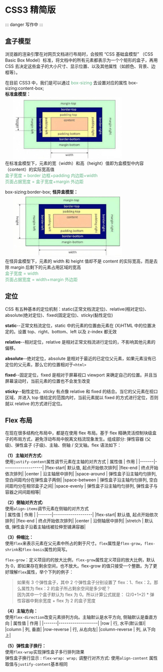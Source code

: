 # CSS3 精简版

::: danger
写作中
:::

## 盒子模型

浏览器的渲染引擎在对网页文档进行布局时，会按照 “CSS 基础盒模型” （CSS Basic Box Model）标准，将文档中的所有元素都表示为一个个矩形的盒子，再用 CSS 去决定这些盒子的大小尺寸、显示位置、以及其他属性（如颜色、背景、边框等）。

在目前 CSS3 中，我们是可以通过 <span style="color: rgb(100, 181, 135);fontWeight:600">box-sizing</span> 去设置对应的属性
box-sizing:content-box;  
**标准盒模型：**  
<img src="/image-20210214150511841.png" style="zoom:35%; margin-left:5%"/>  
在标准盒模型下，元素的宽（width）和高（height）值即为盒模型中内容（content）的实际宽高值  
<span style="color: rgb(100, 181, 135);fontWeight:600">盒子宽度 = border 边框+padding 内边距+width</span>  
<span style="color: rgb(100, 181, 135);fontWeight:600">页面占据宽度 = 盒子宽度+margin 外边距</span>

box-sizing:border-box; **怪异盒模型：**  
<img src="/image-20210214151037552.png" style="zoom:35%; margin-left:5%"/>  
在怪异盒模型下，元素的 width 和 height 值却不是 content 的实际宽高，而是去除 margin 后剩下的元素占用区域的宽高  
<span style="color: rgb(100, 181, 135);fontWeight:600">盒子宽度 = width</span>  
<span style="color: rgb(100, 181, 135);fontWeight:600">页面占据宽度 = width+margin 外边距</span>

## 定位

CSS 有五种基本的定位机制：static(正常文档流定位)、relative(相对定位)、absolute(绝对定位)、fixed(固定定位)、sticky(黏性定位)

**static**--正常文档流定位，static 中的元素的位置由元素在 (X)HTML 中的位置决定的。设置 top、right、bottom、left 以及 z-index 都无效

**relative**--相对定位，relative 是相对正常文档流进行定位的，不影响其他元素的偏移。

**absolute**--绝对定位，absolute 是相对于最近的已定位父元素，如果元素没有已定位的父元素，那么它的位置相对于`<html>`

**fixed**--固定定位，fixed 是相对于屏幕视口 viewport 来确定自己的位置。并且当屏幕滚动时，当前元素的位置也不会发生改变

**sticky**--黏性定位，sticky 有点像 relative 和 fixed 的结合。当它的父元素在视口区域、并进入 top 值给定的范围内时，当前元素就以 fixed 的方式进行定位，否则就以 relative 的方式进行定位。

## Flex 布局

在现在很多结构化布局中，都是在使用 flex 布局。基于 flex 精确灵活控制块级盒子的布局方式，避免浮动布局中脱离文档流现象发生。组成部分: 弹性容器 (父级)、弹性盒子 (子级)、主轴、侧轴 / 交叉轴。flex 语法如下：

**（1）主轴对齐方式:**  
使用`justify-content`属性调节元素在主轴的对齐方式
| 属性值 | 作用 |
|-------|--------------------|
|flex-start| 默认值, 起点开始依次排列|
|flex-end | 终点开始依次排列|
|center | 沿主轴居中排列|
|space-around | 弹性盒子沿主轴均匀排列, 空白间距均分在弹性盒子两侧|
|space-between | 弹性盒子沿主轴均匀排列, 空白间距均分在相邻盒子之间|
|space-evenly | 弹性盒子沿主轴均匀排列, 弹性盒子与容器之间间距相等|

**（2）侧轴对齐方式:**  
使用`align-items`调节元素在侧轴的对齐方式  
| 属性值 | 作用 |
|-------|--------------------|
|flex-start| 默认值, 起点开始依次排列|
|flex-end | 终点开始依次排列|
|center | 沿侧轴居中排列|
|stretch | 默认值, 弹性盒子沿着主轴线被拉伸至铺满容器|

**（3）伸缩比：**  
使用`flex`来表示元素在父元素中所占的剩于尺寸。`flex`属性是`flex-grow`，`flex-shrink`和`flex-basis`属性的简写。

`flex-grow`：定义项目的的放大比例，`flex-grow`属性定义项目的放大比例，默认为 0，即如果存在剩余空间，也不放大。flex-grow 的值只接受一个整数。为了更好理解`flex`属性，举个下列的例子：

> 如果有 3 个弹性盒子，其中 2 个弹性盒子分别设置了 flex：1、flex：2。那么属性为 flex：2 的盒子所占剩余空间是多少呢？  
> 因为其中一个盒子默认为 flex 为 0。所以计算公式就是： (2/0+1+2) \* 弹性容器中剩余宽度 + flex 为 2 的盒子宽度

**（4）主轴方向：**  
使用`flex-direction`改变元素排列方向。主轴默认是水平方向, 侧轴默认是垂直方向
| 属性值 | 作用 |
|-------|--------------------|
|row | 行, 水平(默认值)|
|column | 列, 垂直|
|row-reverse | 行, 从右向左|
|column-reverse | 列, 从下向上|

**（5）弹性盒子换行：**  
使用`flex-wrap`实现弹性盒子多行排列效果  
弹性盒子换行显示 : `flex-wrap: wrap;`
调整行对齐方式: 使用`align-content` 属性取值与`justify-content`基本相同

